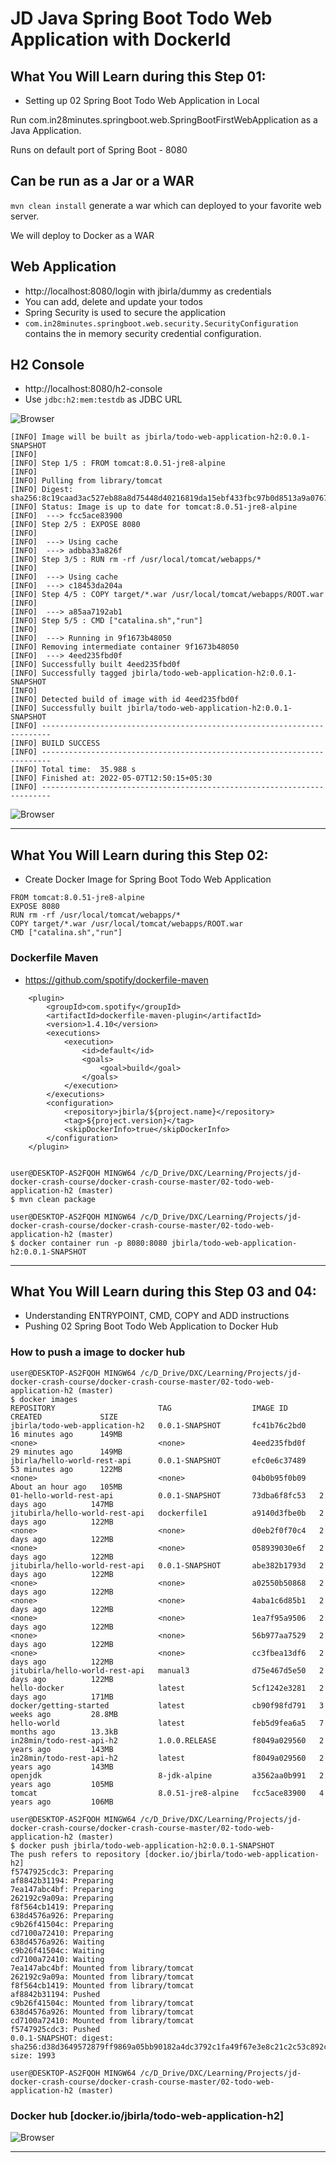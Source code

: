 # JD Java Spring Boot Todo Web Application with Dockerld

## What You Will Learn during this Step 01:
- Setting up 02 Spring Boot Todo Web Application in Local 


Run com.in28minutes.springboot.web.SpringBootFirstWebApplication as a Java Application.

Runs on default port of Spring Boot - 8080 

## Can be run as a Jar or a WAR

`mvn clean install` generate a war which can deployed to your favorite web server.

We will deploy to Docker as a WAR

## Web Application

- http://localhost:8080/login with jbirla/dummy as credentials
- You can add, delete and update your todos
- Spring Security is used to secure the application
- `com.in28minutes.springboot.web.security.SecurityConfiguration` contains the in memory security credential configuration.

## H2 Console

- http://localhost:8080/h2-console
- Use `jdbc:h2:mem:testdb` as JDBC URL 


![Browser](Images/Screenshot_17.png)

```
[INFO] Image will be built as jbirla/todo-web-application-h2:0.0.1-SNAPSHOT
[INFO] 
[INFO] Step 1/5 : FROM tomcat:8.0.51-jre8-alpine
[INFO] 
[INFO] Pulling from library/tomcat
[INFO] Digest: sha256:8c19caad3ac527eb88a8d75448d40216819da15ebf433fbc97b0d8513a9a0767
[INFO] Status: Image is up to date for tomcat:8.0.51-jre8-alpine
[INFO]  ---> fcc5ace83900
[INFO] Step 2/5 : EXPOSE 8080
[INFO] 
[INFO]  ---> Using cache
[INFO]  ---> adbba33a826f
[INFO] Step 3/5 : RUN rm -rf /usr/local/tomcat/webapps/*
[INFO] 
[INFO]  ---> Using cache
[INFO]  ---> c18453da204a
[INFO] Step 4/5 : COPY target/*.war /usr/local/tomcat/webapps/ROOT.war
[INFO] 
[INFO]  ---> a85aa7192ab1
[INFO] Step 5/5 : CMD ["catalina.sh","run"]
[INFO] 
[INFO]  ---> Running in 9f1673b48050
[INFO] Removing intermediate container 9f1673b48050
[INFO]  ---> 4eed235fbd0f
[INFO] Successfully built 4eed235fbd0f
[INFO] Successfully tagged jbirla/todo-web-application-h2:0.0.1-SNAPSHOT
[INFO] 
[INFO] Detected build of image with id 4eed235fbd0f
[INFO] Successfully built jbirla/todo-web-application-h2:0.0.1-SNAPSHOT
[INFO] ------------------------------------------------------------------------
[INFO] BUILD SUCCESS
[INFO] ------------------------------------------------------------------------
[INFO] Total time:  35.988 s
[INFO] Finished at: 2022-05-07T12:50:15+05:30
[INFO] ------------------------------------------------------------------------
```

![Browser](Images/Screenshot_18.png)

---
## What You Will Learn during this Step 02:

- Create Docker Image for Spring Boot Todo Web Application

```docker
FROM tomcat:8.0.51-jre8-alpine
EXPOSE 8080
RUN rm -rf /usr/local/tomcat/webapps/*
COPY target/*.war /usr/local/tomcat/webapps/ROOT.war
CMD ["catalina.sh","run"]
```

### Dockerfile Maven

- https://github.com/spotify/dockerfile-maven

```
	<plugin>
		<groupId>com.spotify</groupId>
		<artifactId>dockerfile-maven-plugin</artifactId>
		<version>1.4.10</version>
		<executions>
			<execution>
				<id>default</id>
				<goals>
					<goal>build</goal>
				</goals>
			</execution>
		</executions>
		<configuration>
			<repository>jbirla/${project.name}</repository>
			<tag>${project.version}</tag>
			<skipDockerInfo>true</skipDockerInfo>
		</configuration>
	</plugin>
```

```docker

user@DESKTOP-AS2FQOH MINGW64 /c/D_Drive/DXC/Learning/Projects/jd-docker-crash-course/docker-crash-course-master/02-todo-web-application-h2 (master)
$ mvn clean package

user@DESKTOP-AS2FQOH MINGW64 /c/D_Drive/DXC/Learning/Projects/jd-docker-crash-course/docker-crash-course-master/02-todo-web-application-h2 (master)
$ docker container run -p 8080:8080 jbirla/todo-web-application-h2:0.0.1-SNAPSHOT

```

---
## What You Will Learn during this Step 03 and 04:

- Understanding ENTRYPOINT, CMD, COPY and ADD instructions
- Pushing 02 Spring Boot Todo Web Application to Docker Hub

### How to push a image to docker hub
```
user@DESKTOP-AS2FQOH MINGW64 /c/D_Drive/DXC/Learning/Projects/jd-docker-crash-course/docker-crash-course-master/02-todo-web-application-h2 (master)
$ docker images
REPOSITORY                       TAG                  IMAGE ID       CREATED             SIZE
jbirla/todo-web-application-h2   0.0.1-SNAPSHOT       fc41b76c2bd0   16 minutes ago      149MB
<none>                           <none>               4eed235fbd0f   29 minutes ago      149MB
jbirla/hello-world-rest-api      0.0.1-SNAPSHOT       efc0e6c37489   53 minutes ago      122MB
<none>                           <none>               04b0b95f0b09   About an hour ago   105MB
01-hello-world-rest-api          0.0.1-SNAPSHOT       73dba6f8fc53   2 days ago          147MB
jitubirla/hello-world-rest-api   dockerfile1          a9140d3fbe0b   2 days ago          122MB
<none>                           <none>               d0eb2f0f70c4   2 days ago          122MB
<none>                           <none>               058939030e6f   2 days ago          122MB
jitubirla/hello-world-rest-api   0.0.1-SNAPSHOT       abe382b1793d   2 days ago          122MB
<none>                           <none>               a02550b50868   2 days ago          122MB
<none>                           <none>               4aba1c6d85b1   2 days ago          122MB
<none>                           <none>               1ea7f95a9506   2 days ago          122MB
<none>                           <none>               56b977aa7529   2 days ago          122MB
<none>                           <none>               cc3fbea13df6   2 days ago          122MB
jitubirla/hello-world-rest-api   manual3              d75e467d5e50   2 days ago          122MB
hello-docker                     latest               5cf1242e3281   2 days ago          171MB
docker/getting-started           latest               cb90f98fd791   3 weeks ago         28.8MB
hello-world                      latest               feb5d9fea6a5   7 months ago        13.3kB
in28min/todo-rest-api-h2         1.0.0.RELEASE        f8049a029560   2 years ago         143MB
in28min/todo-rest-api-h2         latest               f8049a029560   2 years ago         143MB
openjdk                          8-jdk-alpine         a3562aa0b991   2 years ago         105MB
tomcat                           8.0.51-jre8-alpine   fcc5ace83900   4 years ago         106MB

user@DESKTOP-AS2FQOH MINGW64 /c/D_Drive/DXC/Learning/Projects/jd-docker-crash-course/docker-crash-course-master/02-todo-web-application-h2 (master)
$ docker push jbirla/todo-web-application-h2:0.0.1-SNAPSHOT
The push refers to repository [docker.io/jbirla/todo-web-application-h2]
f5747925cdc3: Preparing
af8842b31194: Preparing
7ea147abc4bf: Preparing
262192c9a09a: Preparing
f8f564cb1419: Preparing
638d4576a926: Preparing
c9b26f41504c: Preparing
cd7100a72410: Preparing
638d4576a926: Waiting
c9b26f41504c: Waiting
cd7100a72410: Waiting
7ea147abc4bf: Mounted from library/tomcat
262192c9a09a: Mounted from library/tomcat
f8f564cb1419: Mounted from library/tomcat
af8842b31194: Pushed
c9b26f41504c: Mounted from library/tomcat
638d4576a926: Mounted from library/tomcat
cd7100a72410: Mounted from library/tomcat
f5747925cdc3: Pushed
0.0.1-SNAPSHOT: digest: sha256:d38d3649572879ff9869a05bb90182a4dc3792c1fa49f67e3e8c21c2c53c892c size: 1993

user@DESKTOP-AS2FQOH MINGW64 /c/D_Drive/DXC/Learning/Projects/jd-docker-crash-course/docker-crash-course-master/02-todo-web-application-h2 (master)

```

### Docker hub [docker.io/jbirla/todo-web-application-h2]

![Browser](Images/Screenshot_18.png)

---

